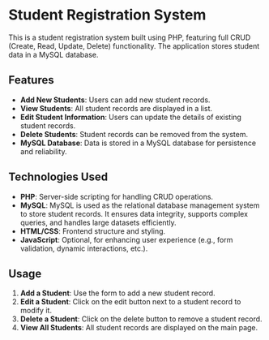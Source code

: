 # Student Registration System

This is a student registration system built using PHP, featuring full CRUD (Create, Read, Update, Delete) functionality. The application stores student data in a MySQL database.

## Features

- **Add New Students**: Users can add new student records.
- **View Students**: All student records are displayed in a list.
- **Edit Student Information**: Users can update the details of existing student records.
- **Delete Students**: Student records can be removed from the system.
- **MySQL Database**: Data is stored in a MySQL database for persistence and reliability.

## Technologies Used

- **PHP**: Server-side scripting for handling CRUD operations.
- **MySQL**: MySQL is used as the relational database management system to store student records. It ensures data integrity, supports complex queries, and handles large datasets efficiently.
- **HTML/CSS**: Frontend structure and styling.
- **JavaScript**: Optional, for enhancing user experience (e.g., form validation, dynamic interactions, etc.).

## Usage

1. **Add a Student**: Use the form to add a new student record.
2. **Edit a Student**: Click on the edit button next to a student record to modify it.
3. **Delete a Student**: Click on the delete button to remove a student record.
4. **View All Students**: All student records are displayed on the main page.
